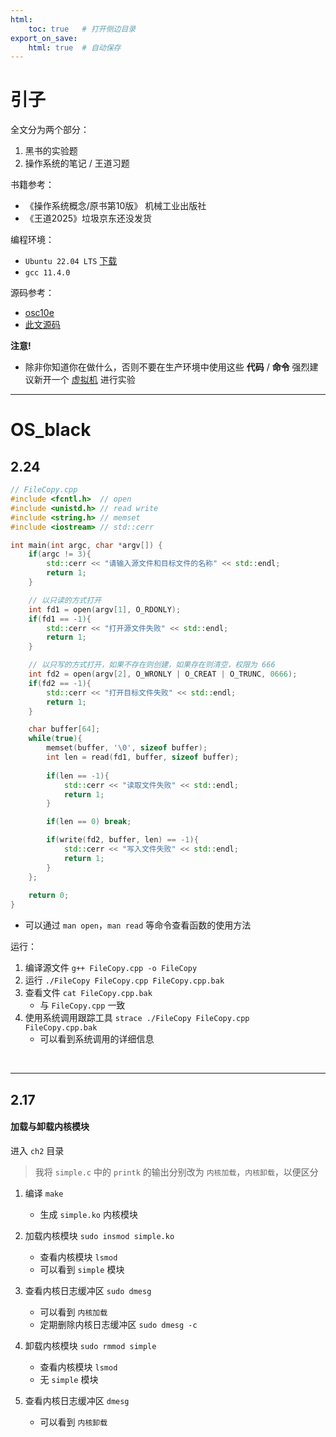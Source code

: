 ```yaml
---
html:
    toc: true   # 打开侧边目录
export_on_save:
    html: true  # 自动保存
---
```


# 引子

全文分为两个部分：

1. 黑书的实验题
2. 操作系统的笔记 / 王道习题

书籍参考：

* 《操作系统概念/原书第10版》 机械工业出版社
* 《王道2025》垃圾京东还没发货

编程环境：

* `Ubuntu 22.04 LTS` [下载](https://ubuntu.com/download/desktop)
* `gcc 11.4.0`

源码参考：

* [osc10e](https://github.com/greggagne/osc10e)
* [此文源码]()

**注意!**

* 除非你知道你在做什么，否则不要在生产环境中使用这些 **代码** / **命令**
    强烈建议新开一个 [虚拟机](https://www.vmware.com/products/workstation-pro/workstation-pro-evaluation.html) 进行实验


---

# OS_black

## 2.24

```cpp
// FileCopy.cpp
#include <fcntl.h>  // open
#include <unistd.h> // read write
#include <string.h> // memset
#include <iostream> // std::cerr

int main(int argc, char *argv[]) {
    if(argc != 3){
        std::cerr << "请输入源文件和目标文件的名称" << std::endl;
        return 1;
    }

    // 以只读的方式打开
    int fd1 = open(argv[1], O_RDONLY);
    if(fd1 == -1){
        std::cerr << "打开源文件失败" << std::endl;
        return 1;
    }

    // 以只写的方式打开，如果不存在则创建，如果存在则清空，权限为 666
    int fd2 = open(argv[2], O_WRONLY | O_CREAT | O_TRUNC, 0666);
    if(fd2 == -1){
        std::cerr << "打开目标文件失败" << std::endl;
        return 1;
    }

    char buffer[64];
    while(true){
        memset(buffer, '\0', sizeof buffer);
        int len = read(fd1, buffer, sizeof buffer);
        
        if(len == -1){
            std::cerr << "读取文件失败" << std::endl;
            return 1;
        }

        if(len == 0) break;

        if(write(fd2, buffer, len) == -1){
            std::cerr << "写入文件失败" << std::endl;
            return 1;
        }
    };
    
    return 0;
}
```

* 可以通过 `man open`，`man read` 等命令查看函数的使用方法

运行：

1. 编译源文件 `g++ FileCopy.cpp -o FileCopy`
2. 运行 `./FileCopy FileCopy.cpp FileCopy.cpp.bak`
3. 查看文件 `cat FileCopy.cpp.bak`
    * 与 `FileCopy.cpp` 一致
4. 使用系统调用跟踪工具 `strace ./FileCopy FileCopy.cpp FileCopy.cpp.bak`
    * 可以看到系统调用的详细信息

<br>

---

## 2.17

#### 加载与卸载内核模块

进入 `ch2` 目录

> 我将 `simple.c` 中的 `printk` 的输出分别改为 `内核加载`，`内核卸载`，以便区分

1. 编译 `make`
    * 生成 `simple.ko` 内核模块

2. 加载内核模块 `sudo insmod simple.ko`
    * 查看内核模块 `lsmod`
    * 可以看到 `simple` 模块

3. 查看内核日志缓冲区 `sudo dmesg`
    * 可以看到 `内核加载`
    * 定期删除内核日志缓冲区 `sudo dmesg -c`

4. 卸载内核模块 `sudo rmmod simple`
    * 查看内核模块 `lsmod`
    * 无 `simple` 模块

5. 查看内核日志缓冲区 `dmesg`
    * 可以看到 `内核卸载`